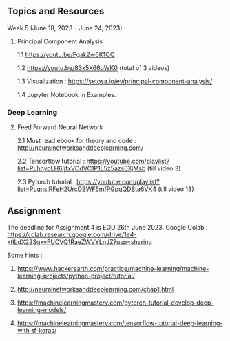 ## Topics and Resources

Week 5 (June 18, 2023 - June 24, 2023) :

1. Principal Component Analysis

    1.1 https://youtu.be/FgakZw6K1QQ
    
    1.2 https://youtu.be/83x5X66uWK0 (total of 3 videos)
    
    1.3 Visualization : https://setosa.io/ev/principal-component-analysis/
    
    1.4 Jupyter Notebook in Examples.

### Deep Learning

2. Feed Forward Neural Network

    2.1 Must read ebook for theory and code : http://neuralnetworksanddeeplearning.com/
    
    2.2 Tensorflow tutorial : https://youtube.com/playlist?list=PLhhyoLH6IjfxVOdVC1P1L5z5azs0XjMsb (till video 3)
    
    2.3 Pytorch tutorial : https://youtube.com/playlist?list=PLqnslRFeH2UrcDBWF5mfPGpqQDSta6VK4 (till video 13)

    
## Assignment

The deadline for Assignment 4 is EOD 26th June 2023. Google Colab : https://colab.research.google.com/drive/1e4-ktILdX22SgxvFUCVQ1RaeZWVYLnJZ?usp=sharing

Some hints :

1. https://www.hackerearth.com/practice/machine-learning/machine-learning-projects/python-project/tutorial/

2. http://neuralnetworksanddeeplearning.com/chap1.html

3. https://machinelearningmastery.com/pytorch-tutorial-develop-deep-learning-models/

4. https://machinelearningmastery.com/tensorflow-tutorial-deep-learning-with-tf-keras/
